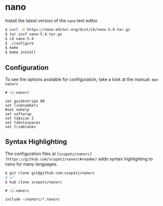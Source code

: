 # nano

Install the latest version of the `nano` text editor.

```bash
$ curl -O https://nano-editor.org/dist/v5/nano-5.4.tar.gz
$ tar zxvf nano-5.4.tar.gz
$ cd nano-5.4
$ ./configure
$ make
$ make install
```

## Configuration

To see the options available for configuration, take a look at the manual:
`man nanorc`

```no-highlight
# ~/.nanorc

set guidestripe 80
set linenumbers
#set nohelp
set softwrap
set tabsize 2
set tabstospaces
set trimblanks
```

## Syntax Highlighting

The configuration files at
`[scopatz/nanorc](https://github.com/scopatz/nanorc#readme)`
adds syntax highlighting to nano for many languages.

```bash
$ git clone git@github.com:scopatz/nanorc
# or
$ hub clone scopatz/nanorc
```

```no-highlight
# ~/.nanorc

include ~/nanorc/*.nanorc
```
